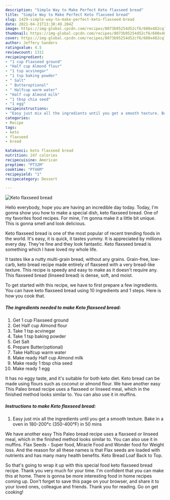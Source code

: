 ```yaml
---
description: "Simple Way to Make Perfect Keto flaxseed bread"
title: "Simple Way to Make Perfect Keto flaxseed bread"
slug: 1429-simple-way-to-make-perfect-keto-flaxseed-bread
date: 2021-04-21T13:38:49.204Z
image: https://img-global.cpcdn.com/recipes/8073b95254d52cf6/680x482cq70/keto-flaxseed-bread-recipe-main-photo.jpg
thumbnail: https://img-global.cpcdn.com/recipes/8073b95254d52cf6/680x482cq70/keto-flaxseed-bread-recipe-main-photo.jpg
cover: https://img-global.cpcdn.com/recipes/8073b95254d52cf6/680x482cq70/keto-flaxseed-bread-recipe-main-photo.jpg
author: Jeffery Sanders
ratingvalue: 4.5
reviewcount: 1311
recipeingredient:
- "1 cup Flaxseed ground"
- "Half cup Almond flour"
- "1 tsp acvinegar"
- "1 tsp baking powder"
- " Salt"
- " Butteroptional"
- " Halfcup warm water"
- "Half cup Almond milk"
- "1 tbsp chia seed"
- "1 egg"
recipeinstructions:
- "Easy just mix all the ingredients until you get a smooth texture. Bake in a oven in 180-200°c (350-400°F) in 50 mins"
categories:
- Recipe
tags:
- keto
- flaxseed
- bread

katakunci: keto flaxseed bread 
nutrition: 247 calories
recipecuisine: American
preptime: "PT32M"
cooktime: "PT46M"
recipeyield: "1"
recipecategory: Dessert

---
```



![Keto flaxseed bread](https://img-global.cpcdn.com/recipes/8073b95254d52cf6/680x482cq70/keto-flaxseed-bread-recipe-main-photo.jpg)

Hello everybody, hope you are having an incredible day today. Today, I'm gonna show you how to make a special dish, keto flaxseed bread. One of my favorites food recipes. For mine, I'm gonna make it a little bit unique. This is gonna smell and look delicious.

Keto flaxseed bread is one of the most popular of recent trending foods in the world. It's easy, it is quick, it tastes yummy. It is appreciated by millions every day. They're fine and they look fantastic. Keto flaxseed bread is something which I have loved my whole life.

It tastes like a nutty multi-grain bread, without any grains. Grain-free, low-carb, keto bread recipe made entirely of flaxseed with a very bread-like texture. This recipe is speedy and easy to make as it doesn&#39;t require any. This flaxseed bread (linseed bread) is dense, soft, and moist.


To get started with this recipe, we have to first prepare a few ingredients. You can have keto flaxseed bread using 10 ingredients and 1 steps. Here is how you cook that.

<!--inarticleads1-->

##### The ingredients needed to make Keto flaxseed bread:

1. Get 1 cup Flaxseed ground
1. Get Half cup Almond flour
1. Take 1 tsp acvinegar
1. Take 1 tsp baking powder
1. Get  Salt
1. Prepare  Butter(optional)
1. Take  Halfcup warm water
1. Make ready Half cup Almond milk
1. Make ready 1 tbsp chia seed
1. Make ready 1 egg


It has no eggy taste, and it&#39;s suitable for both keto diet. Keto bread can be made using flours such as coconut or almond flour. We have another easy This Paleo bread recipe uses a flaxseed or linseed meal, which in the finished method looks similar to. You can also use it in muffins. 

<!--inarticleads2-->

##### Instructions to make Keto flaxseed bread:

1. Easy just mix all the ingredients until you get a smooth texture. Bake in a oven in 180-200°c (350-400°F) in 50 mins


We have another easy This Paleo bread recipe uses a flaxseed or linseed meal, which in the finished method looks similar to. You can also use it in muffins. Flax Seeds - Super food, Miracle Food and Wonder food for Weight loss. And the reason for all these names is that Flax seeds are loaded with nutrients and has many many health benefits. Keto Bread Loaf Back to Top. 

So that's going to wrap it up with this special food keto flaxseed bread recipe. Thank you very much for your time. I'm confident that you can make this at home. There is gonna be more interesting food in home recipes coming up. Don't forget to save this page on your browser, and share it to your loved ones, colleague and friends. Thank you for reading. Go on get cooking!
